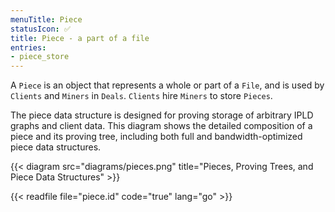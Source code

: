 ```yaml
---
menuTitle: Piece
statusIcon: ✅
title: Piece - a part of a file
entries:
- piece_store
---
```



A `Piece` is an object that represents a whole or part of a `File`,
and is used by `Clients` and `Miners` in `Deals`. `Clients` hire `Miners`
to store `Pieces`. 

The piece data structure is designed for proving storage of arbitrary
IPLD graphs and client data. This diagram shows the detailed composition
of a piece and its proving tree, including both full and bandwidth-optimized
piece data structures.

{{< diagram src="diagrams/pieces.png" title="Pieces, Proving Trees, and Piece Data Structures" >}}

{{< readfile file="piece.id" code="true" lang="go" >}}
